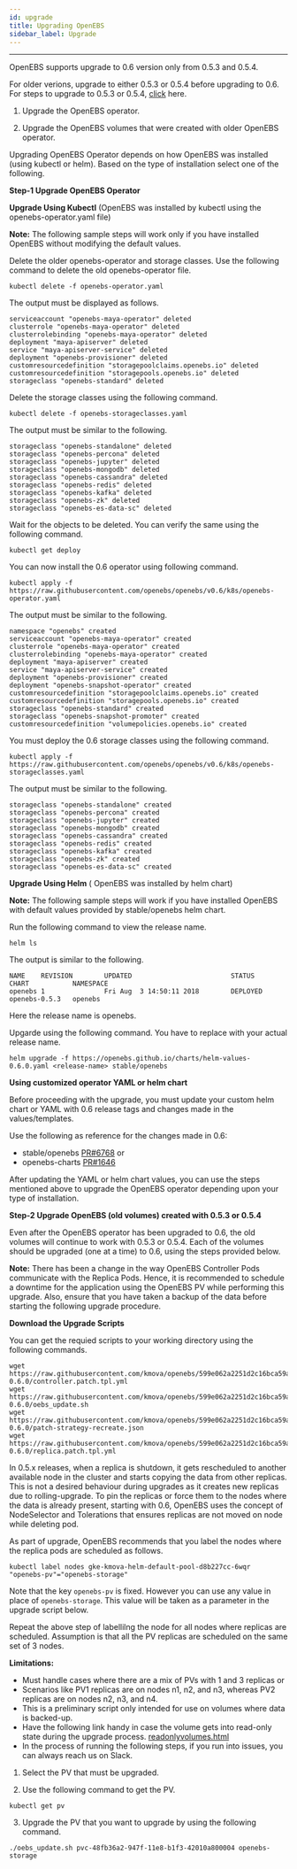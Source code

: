 ```yaml
---
id: upgrade
title: Upgrading OpenEBS
sidebar_label: Upgrade
---
```


------

OpenEBS supports upgrade to 0.6 version only from 0.5.3 and 0.5.4.

For older verions, upgrade to either 0.5.3 or 0.5.4 before upgrading to 0.6. For steps to upgrade to 0.5.3 or 0.5.4, [click](https://v05-docs.openebs.io/) here.


1. Upgrade the OpenEBS operator.

2. Upgrade the OpenEBS volumes that were created with older OpenEBS operator.

Upgrading OpenEBS Operator depends on how OpenEBS was installed (using kubectl or helm). Based on the type of installation select one of the following.

**Step-1 Upgrade OpenEBS Operator**

**Upgrade Using Kubectl** (OpenEBS was installed by kubectl using the openebs-operator.yaml file)

**Note:** The following sample steps will work only if you have installed OpenEBS without modifying the default values.

Delete the older openebs-operator and storage classes. Use the following command to delete the old openebs-operator file.

```
kubectl delete -f openebs-operator.yaml
```

The output must be displayed as follows.
```
serviceaccount "openebs-maya-operator" deleted
clusterrole "openebs-maya-operator" deleted
clusterrolebinding "openebs-maya-operator" deleted
deployment "maya-apiserver" deleted
service "maya-apiserver-service" deleted
deployment "openebs-provisioner" deleted
customresourcedefinition "storagepoolclaims.openebs.io" deleted
customresourcedefinition "storagepools.openebs.io" deleted
storageclass "openebs-standard" deleted
```

Delete the storage classes using the following command.

```
kubectl delete -f openebs-storageclasses.yaml
```

The output must be similar to the following.
```
storageclass "openebs-standalone" deleted
storageclass "openebs-percona" deleted
storageclass "openebs-jupyter" deleted
storageclass "openebs-mongodb" deleted
storageclass "openebs-cassandra" deleted
storageclass "openebs-redis" deleted
storageclass "openebs-kafka" deleted
storageclass "openebs-zk" deleted
storageclass "openebs-es-data-sc" deleted
```

Wait for the objects to be deleted. You can verify the same using the following command.

```
kubectl get deploy
```

You can now install the 0.6 operator using following command.

```
kubectl apply -f https://raw.githubusercontent.com/openebs/openebs/v0.6/k8s/openebs-operator.yaml
```

The output must be similar to the following.

```
namespace "openebs" created
serviceaccount "openebs-maya-operator" created
clusterrole "openebs-maya-operator" created
clusterrolebinding "openebs-maya-operator" created
deployment "maya-apiserver" created
service "maya-apiserver-service" created
deployment "openebs-provisioner" created
deployment "openebs-snapshot-operator" created
customresourcedefinition "storagepoolclaims.openebs.io" created
customresourcedefinition "storagepools.openebs.io" created
storageclass "openebs-standard" created
storageclass "openebs-snapshot-promoter" created
customresourcedefinition "volumepolicies.openebs.io" created
```

You must deploy the 0.6 storage classes using the following command.

```
kubectl apply -f https://raw.githubusercontent.com/openebs/openebs/v0.6/k8s/openebs-storageclasses.yaml
```

The output must be similar to the following.

```
storageclass "openebs-standalone" created
storageclass "openebs-percona" created
storageclass "openebs-jupyter" created
storageclass "openebs-mongodb" created
storageclass "openebs-cassandra" created
storageclass "openebs-redis" created
storageclass "openebs-kafka" created
storageclass "openebs-zk" created
storageclass "openebs-es-data-sc" created
```

**Upgrade Using Helm** ( OpenEBS was installed by helm chart)

**Note:** The following sample steps will work if you have installed OpenEBS with default values provided by stable/openebs helm chart.

Run the following command to view the release name.

```
helm ls
```

The output is similar to the following.

```
NAME    REVISION        UPDATED                         STATUS          CHART           NAMESPACE
openebs 1               Fri Aug  3 14:50:11 2018        DEPLOYED        openebs-0.5.3   openebs
```

Here the release name is openebs.

Upgarde using the following command. You have to replace <release-name> with your actual release name.

```
helm upgrade -f https://openebs.github.io/charts/helm-values-0.6.0.yaml <release-name> stable/openebs
```

**Using customized operator YAML or helm chart**

Before proceeding with the upgrade, you must update your custom helm chart or YAML with 0.6 release tags and changes made in the values/templates.

Use the following as reference for the changes made in 0.6: 

- stable/openebs [PR#6768](https://github.com/helm/charts/pull/6768) or 
- openebs-charts [PR#1646](https://github.com/openebs/openebs/pull/1646)

After updating the YAML or helm chart values, you can use the steps mentioned above to upgrade the OpenEBS operator depending upon your type of installation.

**Step-2 Upgrade OpenEBS (old volumes) created with 0.5.3 or 0.5.4**

Even after the OpenEBS operator has been upgraded to 0.6, the old volumes will continue to work with 0.5.3 or 0.5.4. Each of the volumes should be upgraded (one at a time) to 0.6, using the steps provided below.

**Note:** There has been a change in the way OpenEBS Controller Pods communicate with the Replica Pods. Hence, it is recommended to schedule a downtime for the application using the OpenEBS PV while performing this upgrade. Also, ensure that you have taken a backup of the data before starting the following upgrade procedure.

**Download the Upgrade Scripts**

You can get the requied scripts to your working directory using the following commands.

```
wget https://raw.githubusercontent.com/kmova/openebs/599e062a2251d2c16bca59aeac4a7ed77e445e6e/k8s/upgrades/0.5.x-0.6.0/controller.patch.tpl.yml
wget https://raw.githubusercontent.com/kmova/openebs/599e062a2251d2c16bca59aeac4a7ed77e445e6e/k8s/upgrades/0.5.x-0.6.0/oebs_update.sh
wget https://raw.githubusercontent.com/kmova/openebs/599e062a2251d2c16bca59aeac4a7ed77e445e6e/k8s/upgrades/0.5.x-0.6.0/patch-strategy-recreate.json
wget https://raw.githubusercontent.com/kmova/openebs/599e062a2251d2c16bca59aeac4a7ed77e445e6e/k8s/upgrades/0.5.x-0.6.0/replica.patch.tpl.yml
```

In 0.5.x releases, when a replica is shutdown, it gets rescheduled to another available node in the cluster and starts copying the data from other replicas. This is not a desired behaviour during upgrades as it creates new replicas due to rolling-upgrade. To pin the replicas or force them to the nodes where the data is already present, starting with 0.6, OpenEBS uses the concept of NodeSelector and Tolerations that ensures replicas are not moved on node while deleting pod.

As part of upgrade, OpenEBS recommends that you label the nodes where the replica pods are scheduled as follows.

```
kubectl label nodes gke-kmova-helm-default-pool-d8b227cc-6wqr "openebs-pv"="openebs-storage"
```

Note that the key `openebs-pv` is fixed. However you can use any value in place of `openebs-storage`. This value will be taken as a parameter in the upgrade script below. 

Repeat the above step of labellilng the node for all nodes where replicas are scheduled. Assumption is that all the PV replicas are scheduled on the same set of 3 nodes. 


**Limitations:**

- Must handle cases where there are a mix of PVs with 1 and 3 replicas or 
- Scenarios like PV1 replicas are on nodes n1, n2, and n3, whereas PV2 replicas are on nodes n2, n3, and n4.
- This is a preliminary script only intended for use on volumes where data is backed-up.
- Have the following link handy in case the volume gets into read-only state during the upgrade process.
  [readonlyvolumes.html](https://docs.openebs.io/docs/next/readonlyvolumes.html)
- In the process of running the following steps, if you run into issues, you can always reach us on Slack.

1. Select the PV that must be upgraded.

2. Use the following command to get the PV.

```
kubectl get pv
```

3. Upgrade the PV that you want to upgrade by using the following command.

```
./oebs_update.sh pvc-48fb36a2-947f-11e8-b1f3-42010a800004 openebs-storage

```




<!-- Hotjar Tracking Code for https://docs.openebs.io -->
<script>
   (function(h,o,t,j,a,r){
       h.hj=h.hj||function(){(h.hj.q=h.hj.q||[]).push(arguments)};
       h._hjSettings={hjid:785693,hjsv:6};
       a=o.getElementsByTagName('head')[0];
       r=o.createElement('script');r.async=1;
       r.src=t+h._hjSettings.hjid+j+h._hjSettings.hjsv;
       a.appendChild(r);
   })(window,document,'https://static.hotjar.com/c/hotjar-','.js?sv=');
</script>
